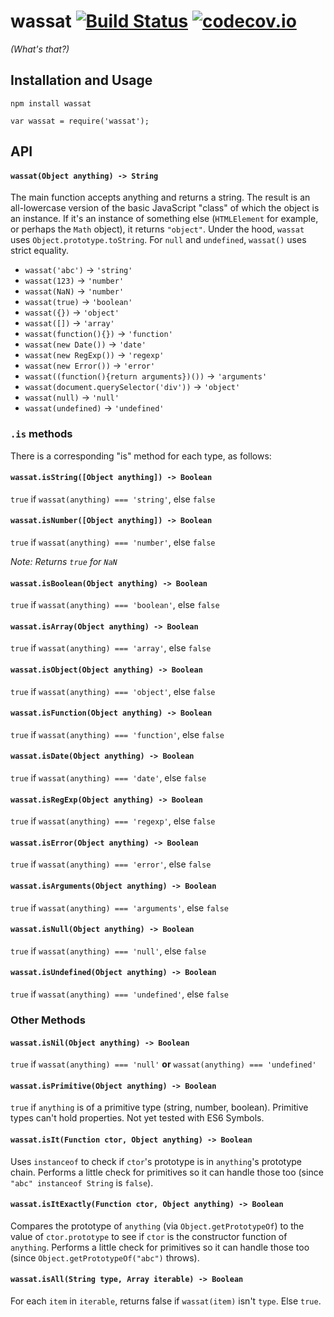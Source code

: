 # wassat [![Build Status](https://travis-ci.org/bttmly/wassat.svg)](https://travis-ci.org/bttmly/wassat) [![codecov.io](https://codecov.io/github/bttmly/wassat/coverage.svg?branch=master)](https://codecov.io/github/bttmly/wassat?branch=master)
_(What's that?)_

## Installation and Usage

`npm install wassat`

`var wassat = require('wassat');`

## API

#### `wassat(Object anything) -> String`
The main function accepts anything and returns a string. The result is an all-lowercase version of the basic JavaScript "class" of which the object is an instance. If it's an instance of something else (`HTMLElement` for example, or perhaps the `Math` object), it returns `"object"`. Under the hood, `wassat` uses `Object.prototype.toString`. For `null` and `undefined`, `wassat()` uses strict equality.

- `wassat('abc')` -> `'string'`
- `wassat(123)` -> `'number'`
- `wassat(NaN)` -> `'number'`
- `wassat(true)` -> `'boolean'`
- `wassat({})` -> `'object'`
- `wassat([])` -> `'array'`
- `wassat(function(){})` -> `'function'`
- `wassat(new Date())` -> `'date'`
- `wassat(new RegExp())` -> `'regexp'`
- `wassat(new Error())` -> `'error'`
- `wassat((function(){return arguments})())` -> `'arguments'`
- `wassat(document.querySelector('div'))` -> `'object'`
- `wassat(null)` -> `'null'`
- `wassat(undefined)` -> `'undefined'`

### `.is` methods

There is a corresponding "is" method for each type, as follows:

#### `wassat.isString([Object anything]) -> Boolean`
`true` if `wassat(anything) === 'string'`, else `false`

#### `wassat.isNumber([Object anything]) -> Boolean`
`true` if `wassat(anything) === 'number'`, else `false`

_Note: Returns `true` for `NaN`_

#### `wassat.isBoolean(Object anything) -> Boolean`
`true` if `wassat(anything) === 'boolean'`, else `false`

#### `wassat.isArray(Object anything) -> Boolean`
`true` if `wassat(anything) === 'array'`, else `false`

#### `wassat.isObject(Object anything) -> Boolean`
`true` if `wassat(anything) === 'object'`, else `false`

#### `wassat.isFunction(Object anything) -> Boolean`
`true` if `wassat(anything) === 'function'`, else `false`

#### `wassat.isDate(Object anything) -> Boolean`
`true` if `wassat(anything) === 'date'`, else `false`

#### `wassat.isRegExp(Object anything) -> Boolean`
`true` if `wassat(anything) === 'regexp'`, else `false`

#### `wassat.isError(Object anything) -> Boolean`
`true` if `wassat(anything) === 'error'`, else `false`

#### `wassat.isArguments(Object anything) -> Boolean`
`true` if `wassat(anything) === 'arguments'`, else `false`

#### `wassat.isNull(Object anything) -> Boolean`
`true` if `wassat(anything) === 'null'`, else `false`

#### `wassat.isUndefined(Object anything) -> Boolean`
`true` if `wassat(anything) === 'undefined'`, else `false`

### Other Methods

#### `wassat.isNil(Object anything) -> Boolean`
`true` if `wassat(anything) === 'null'` **or** `wassat(anything) === 'undefined'`

#### `wassat.isPrimitive(Object anything) -> Boolean`
`true` if `anything` is of a primitive type (string, number, boolean). Primitive types can't hold properties. Not yet tested with ES6 Symbols.

#### `wassat.isIt(Function ctor, Object anything) -> Boolean`
Uses `instanceof` to check if `ctor`'s prototype is in `anything`'s prototype chain. Performs a little check for primitives so it can handle those too (since `"abc" instanceof String` is `false`).

#### `wassat.isItExactly(Function ctor, Object anything) -> Boolean`
Compares the prototype of `anything` (via `Object.getPrototypeOf`) to the value of `ctor.prototype` to see if `ctor` is the constructor function of `anything`. Performs a little check for primitives so it can handle those too (since `Object.getPrototypeOf("abc")` throws).

#### `wassat.isAll(String type, Array iterable) -> Boolean`
For each `item` in `iterable`, returns false if `wassat(item)` isn't `type`. Else `true`.

